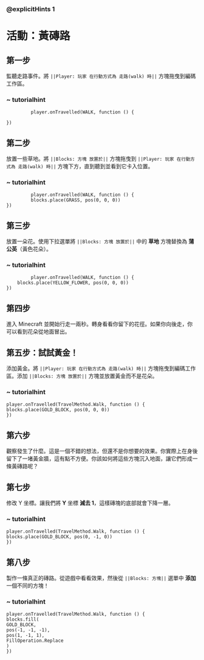 ### @explicitHints 1

# 活動：黃磚路

## 第一步  
監聽走路事件。將 ``||Player: 玩家 在行動方式為 走路(walk) 時||`` 方塊拖曳到編碼工作區。

### ~ tutorialhint
``` blocks
         player.onTravelled(WALK, function () {
	
})
```

## 第二步  
放置一些草地。將 ``||Blocks: 方塊 放置於||`` 方塊拖曳到 ``||Player: 玩家 在行動方式為 走路(walk) 時||`` 方塊下方，直到聽到並看到它卡入位置。

### ~ tutorialhint      
``` blocks
         player.onTravelled(WALK, function () {
   		 blocks.place(GRASS, pos(0, 0, 0))
})
```

## 第三步  
放置一朵花。使用下拉選單將 ``||Blocks: 方塊 放置於||`` 中的 **草地** 方塊替換為 **蒲公英**（黃色花朵）。

### ~ tutorialhint
``` blocks
         player.onTravelled(WALK, function () {
    blocks.place(YELLOW_FLOWER, pos(0, 0, 0))
})
```

## 第四步  
進入 Minecraft 並開始行走一兩秒。轉身看看你留下的花徑。如果你向後走，你可以看到花朵從地面冒出。

## 第五步：試試黃金！

添加黃金。將 ``||Player: 玩家 在行動方式為 走路(walk) 時||`` 方塊拖曳到編碼工作區。添加 ``||Blocks: 方塊 放置於||`` 方塊並放置黃金而不是花朵。

### ~ tutorialhint
``` blocks
player.onTravelled(TravelMethod.Walk, function () {
blocks.place(GOLD_BLOCK, pos(0, 0, 0))
})
```

## 第六步  
觀察發生了什麼。這是一個不錯的想法，但還不是你想要的效果。你實際上在身後留下了一堵黃金牆，這有點不方便。你該如何將這些方塊沉入地面，讓它們形成一條黃磚路呢？

## 第七步  
修改 Y 坐標。讓我們將 **Y** 坐標 **減去 1**，這樣磚塊的底部就會下降一層。

### ~ tutorialhint
``` blocks
player.onTravelled(TravelMethod.Walk, function () {
blocks.place(GOLD_BLOCK, pos(0, -1, 0))
})
```

## 第八步  
製作一條真正的磚路。從遊戲中看看效果，然後從 ``||Blocks: 方塊||`` 選單中 **添加** 一個不同的方塊！

### ~ tutorialhint
``` blocks
player.onTravelled(TravelMethod.Walk, function () {
blocks.fill(
GOLD_BLOCK,
pos(-1, -1, -1),
pos(1, -1, 1),
FillOperation.Replace
)
})
```